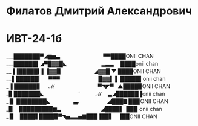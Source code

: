 # Филатов Дмитрий Александрович
# ИВТ-24-1б
___███████▀◢▆▅▃ 　　　   　　　　 ▀▀████ONII CHAN                                                                   
___██████▌◢▀█▓▓█◣   　　　　　　▂▃▃　 ████onii chan                                                                     
__▐▐█████▍▌▐▓▓▉　　　　　 　◢▓▓█ ▼  ████ONII CHAN                                                                       
__ ▌██████▎　 ▀▀▀　　　　　　 　█▓▓▌ ▌ █████▌onii chan                                                                   
_▐ ██████▊　 ℳ 　　　　　　　　▀◥◤▀    ▲████▉ONII CHAN                                                                 
_▊ ███████◣ 　　　　　　  ′　　　ℳ　 ▃◢██████▐onii chan                                                                
_ ▉ ████████◣ 　　　　 ▃、　　　　　◢███▊███ ONII CHAN                                                                 
_▉　 █████████▆▃　　　　　　　 ◢████▌ ███  onii chan                                                                   
_ ▉　 ████▋████▉▀◥▅▃▃▅▇███▐██▋　▐██ONII CHAN                                                                                                                                  
